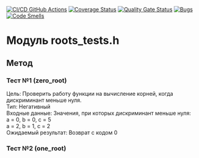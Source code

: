 [![CI/CD GitHub Actions](https://github.com/ChirpaEwok/lab1/actions/workflows/test-action.yml/badge.svg)](https://github.com/ChirpaEwok/lab1/actions/workflows/test-action.yml)
[![Coverage Status](https://coveralls.io/repos/github/ChirpaEwok/lab1/badge.svg)](https://coveralls.io/github/ChirpaEwok/lab1)
[![Quality Gate Status](https://sonarcloud.io/api/project_badges/measure?project=ChirpaEwok_lab1&metric=alert_status)](https://sonarcloud.io/summary/new_code?id=ChirpaEwok_lab1)
[![Bugs](https://sonarcloud.io/api/project_badges/measure?project=ChirpaEwok_lab1&metric=bugs)](https://sonarcloud.io/summary/new_code?id=ChirpaEwok_lab1)
[![Code Smells](https://sonarcloud.io/api/project_badges/measure?project=ChirpaEwok_lab1&metric=code_smells)](https://sonarcloud.io/summary/new_code?id=ChirpaEwok_lab1)

# Модуль roots_tests.h
## Метод
### Тест №1 (zero_root)
Цель: Проверить работу функции на вычисление корней, когда дискриминант меньше нуля. <br/>
Тип: Негативный <br/>
Входные данные: Значения, при которых дискриминант меньше нуля: <br/>
a = 0, b = 0, c = 5 <br/>
a = 2, b = 1, c = 2 <br/>
Ожидаемый результат: Возврат с кодом 0 <br/>

### Тест №2 (one_root)
